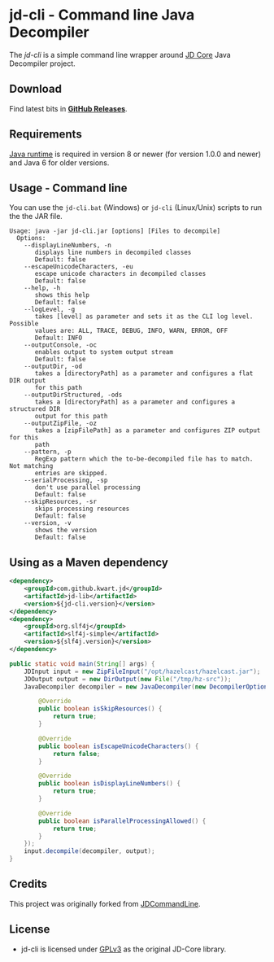 # jd-cli - Command line Java Decompiler

The *jd-cli* is a simple command line wrapper around [JD Core](https://github.com/java-decompiler/jd-core)  Java Decompiler project. 

## Download

Find latest bits in **[GitHub Releases](https://github.com/kwart/jd-cli/releases/latest)**.

## Requirements

[Java runtime](http://java.com/en/download/) is required in version 8 or newer (for version 1.0.0 and newer) and Java 6 for older versions.

## Usage - Command line

You can use the `jd-cli.bat` (Windows) or `jd-cli` (Linux/Unix) scripts to run the the JAR file.

```
Usage: java -jar jd-cli.jar [options] [Files to decompile]
  Options:
    --displayLineNumbers, -n
       displays line numbers in decompiled classes
       Default: false
    --escapeUnicodeCharacters, -eu
       escape unicode characters in decompiled classes
       Default: false
    --help, -h
       shows this help
       Default: false
    --logLevel, -g
       takes [level] as parameter and sets it as the CLI log level. Possible
       values are: ALL, TRACE, DEBUG, INFO, WARN, ERROR, OFF
       Default: INFO
    --outputConsole, -oc
       enables output to system output stream
       Default: false
    --outputDir, -od
       takes a [directoryPath] as a parameter and configures a flat DIR output
       for this path
    --outputDirStructured, -ods
       takes a [directoryPath] as a parameter and configures a structured DIR
       output for this path
    --outputZipFile, -oz
       takes a [zipFilePath] as a parameter and configures ZIP output for this
       path
    --pattern, -p
       RegExp pattern which the to-be-decompiled file has to match. Not matching
       entries are skipped.
    --serialProcessing, -sp
       don't use parallel processing
       Default: false
    --skipResources, -sr
       skips processing resources
       Default: false
    --version, -v
       shows the version
       Default: false
```

## Using as a Maven dependency

```xml
<dependency>
    <groupId>com.github.kwart.jd</groupId>
    <artifactId>jd-lib</artifactId>
    <version>${jd-cli.version}</version>
</dependency>
<dependency>
    <groupId>org.slf4j</groupId>
    <artifactId>slf4j-simple</artifactId>
    <version>${slf4j.version}</version>
</dependency>
```

```java
public static void main(String[] args) {
    JDInput input = new ZipFileInput("/opt/hazelcast/hazelcast.jar");
    JDOutput output = new DirOutput(new File("/tmp/hz-src"));
    JavaDecompiler decompiler = new JavaDecompiler(new DecompilerOptions() {

        @Override
        public boolean isSkipResources() {
            return true;
        }

        @Override
        public boolean isEscapeUnicodeCharacters() {
            return false;
        }

        @Override
        public boolean isDisplayLineNumbers() {
            return true;
        }

        @Override
        public boolean isParallelProcessingAllowed() {
            return true;
        }
    });
    input.decompile(decompiler, output);
}
```

## Credits

This project was originally forked from [JDCommandLine](https://github.com/betterphp/JDCommandLine). 

## License

* jd-cli is licensed under [GPLv3](http://www.gnu.org/licenses/gpl-3.0.html) as the original JD-Core library.